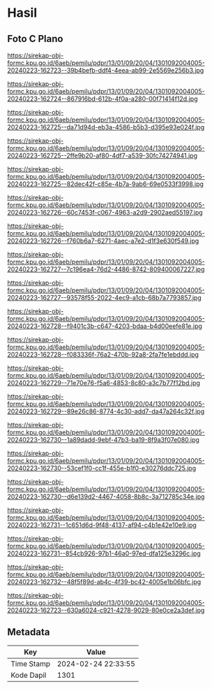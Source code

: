 # Hasil

## Foto C Plano

https://sirekap-obj-formc.kpu.go.id/6aeb/pemilu/pdpr/13/01/09/20/04/1301092004005-20240223-162723--39b4befb-ddf4-4eea-ab99-2e5569e256b3.jpg

https://sirekap-obj-formc.kpu.go.id/6aeb/pemilu/pdpr/13/01/09/20/04/1301092004005-20240223-162724--867916bd-612b-4f0a-a280-00f71414f12d.jpg

https://sirekap-obj-formc.kpu.go.id/6aeb/pemilu/pdpr/13/01/09/20/04/1301092004005-20240223-162725--da71d94d-eb3a-4586-b5b3-d395e93e024f.jpg

https://sirekap-obj-formc.kpu.go.id/6aeb/pemilu/pdpr/13/01/09/20/04/1301092004005-20240223-162725--2ffe9b20-af80-4df7-a539-30fc74274941.jpg

https://sirekap-obj-formc.kpu.go.id/6aeb/pemilu/pdpr/13/01/09/20/04/1301092004005-20240223-162725--82dec42f-c85e-4b7a-9ab6-69e0533f3998.jpg

https://sirekap-obj-formc.kpu.go.id/6aeb/pemilu/pdpr/13/01/09/20/04/1301092004005-20240223-162726--60c7453f-c067-4963-a2d9-2902aed55197.jpg

https://sirekap-obj-formc.kpu.go.id/6aeb/pemilu/pdpr/13/01/09/20/04/1301092004005-20240223-162726--f760b6a7-6271-4aec-a7e2-d1f3e630f549.jpg

https://sirekap-obj-formc.kpu.go.id/6aeb/pemilu/pdpr/13/01/09/20/04/1301092004005-20240223-162727--7c196ea4-76d2-4486-8742-809400067227.jpg

https://sirekap-obj-formc.kpu.go.id/6aeb/pemilu/pdpr/13/01/09/20/04/1301092004005-20240223-162727--93578f55-2022-4ec9-a1cb-68b7a7793857.jpg

https://sirekap-obj-formc.kpu.go.id/6aeb/pemilu/pdpr/13/01/09/20/04/1301092004005-20240223-162728--f9401c3b-c647-4203-bdaa-b4d00eefe81e.jpg

https://sirekap-obj-formc.kpu.go.id/6aeb/pemilu/pdpr/13/01/09/20/04/1301092004005-20240223-162728--f083336f-76a2-470b-92a8-2fa7fe1ebddd.jpg

https://sirekap-obj-formc.kpu.go.id/6aeb/pemilu/pdpr/13/01/09/20/04/1301092004005-20240223-162729--71e70e76-f5a6-4853-8c80-a3c7b77f12bd.jpg

https://sirekap-obj-formc.kpu.go.id/6aeb/pemilu/pdpr/13/01/09/20/04/1301092004005-20240223-162729--89e26c86-8774-4c30-add7-da47a264c32f.jpg

https://sirekap-obj-formc.kpu.go.id/6aeb/pemilu/pdpr/13/01/09/20/04/1301092004005-20240223-162730--1a89dadd-9ebf-47b3-ba19-8f9a3f07e080.jpg

https://sirekap-obj-formc.kpu.go.id/6aeb/pemilu/pdpr/13/01/09/20/04/1301092004005-20240223-162730--53cef1f0-cc1f-455e-b1f0-e30276ddc725.jpg

https://sirekap-obj-formc.kpu.go.id/6aeb/pemilu/pdpr/13/01/09/20/04/1301092004005-20240223-162730--d6e139d2-4467-4058-8b8c-3a712785c34e.jpg

https://sirekap-obj-formc.kpu.go.id/6aeb/pemilu/pdpr/13/01/09/20/04/1301092004005-20240223-162731--1c651d6d-9f48-4137-af94-c4b1e42e10e9.jpg

https://sirekap-obj-formc.kpu.go.id/6aeb/pemilu/pdpr/13/01/09/20/04/1301092004005-20240223-162731--854cb926-97b1-46a0-97ed-dfa125e3296c.jpg

https://sirekap-obj-formc.kpu.go.id/6aeb/pemilu/pdpr/13/01/09/20/04/1301092004005-20240223-162732--48f5f89d-ab4c-4f39-bc42-4005e1b06bfc.jpg

https://sirekap-obj-formc.kpu.go.id/6aeb/pemilu/pdpr/13/01/09/20/04/1301092004005-20240223-162723--630a6024-c921-4278-9029-80e0ce2a3def.jpg


## Metadata

| Key        | Value               |
| ---------- | ------------------- |
| Time Stamp | 2024-02-24 22:33:55 |
| Kode Dapil | 1301                |



